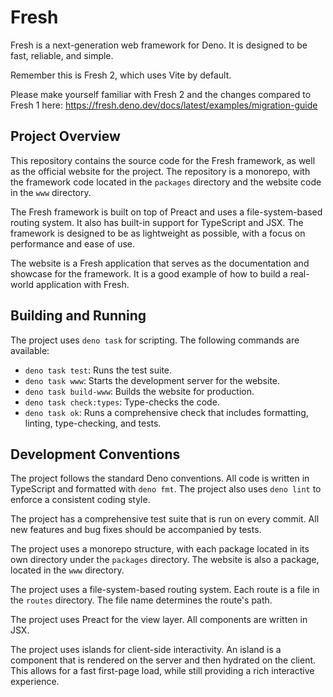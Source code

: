 # Fresh

Fresh is a next-generation web framework for Deno. It is designed to be fast,
reliable, and simple.

Remember this is Fresh 2, which uses Vite by default.

Please make yourself familiar with Fresh 2 and the changes compared to Fresh 1
here: https://fresh.deno.dev/docs/latest/examples/migration-guide

## Project Overview

This repository contains the source code for the Fresh framework, as well as the
official website for the project. The repository is a monorepo, with the
framework code located in the `packages` directory and the website code in the
`www` directory.

The Fresh framework is built on top of Preact and uses a file-system-based
routing system. It also has built-in support for TypeScript and JSX. The
framework is designed to be as lightweight as possible, with a focus on
performance and ease of use.

The website is a Fresh application that serves as the documentation and showcase
for the framework. It is a good example of how to build a real-world application
with Fresh.

## Building and Running

The project uses `deno task` for scripting. The following commands are
available:

- `deno task test`: Runs the test suite.
- `deno task www`: Starts the development server for the website.
- `deno task build-www`: Builds the website for production.
- `deno task check:types`: Type-checks the code.
- `deno task ok`: Runs a comprehensive check that includes formatting, linting,
  type-checking, and tests.

## Development Conventions

The project follows the standard Deno conventions. All code is written in
TypeScript and formatted with `deno fmt`. The project also uses `deno lint` to
enforce a consistent coding style.

The project has a comprehensive test suite that is run on every commit. All new
features and bug fixes should be accompanied by tests.

The project uses a monorepo structure, with each package located in its own
directory under the `packages` directory. The website is also a package, located
in the `www` directory.

The project uses a file-system-based routing system. Each route is a file in the
`routes` directory. The file name determines the route's path.

The project uses Preact for the view layer. All components are written in JSX.

The project uses islands for client-side interactivity. An island is a component
that is rendered on the server and then hydrated on the client. This allows for
a fast first-page load, while still providing a rich interactive experience.
